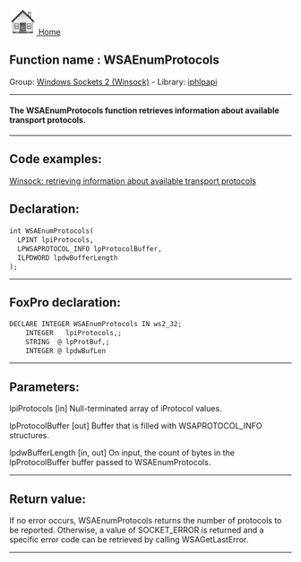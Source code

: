 [<img src="../../images/home.png"> Home ](https://github.com/VFPX/Win32API)  

## Function name : WSAEnumProtocols
Group: [Windows Sockets 2 (Winsock)](../../functions_group.md#Windows_Sockets_2_(Winsock))  -  Library: [iphlpapi](../../Libraries.md#iphlpapi)  
***  


#### The WSAEnumProtocols function retrieves information about available transport protocols.
***  


## Code examples:
[Winsock: retrieving information about available transport protocols](../../samples/sample_223.md)  

## Declaration:
```foxpro  
int WSAEnumProtocols(
  LPINT lpiProtocols,
  LPWSAPROTOCOL_INFO lpProtocolBuffer,
  ILPDWORD lpdwBufferLength
);  
```  
***  


## FoxPro declaration:
```foxpro  
DECLARE INTEGER WSAEnumProtocols IN ws2_32;
	INTEGER   lpiProtocols,;
	STRING  @ lpProtBuf,;
	INTEGER @ lpdwBufLen  
```  
***  


## Parameters:
lpiProtocols 
[in] Null-terminated array of iProtocol values. 

lpProtocolBuffer 
[out] Buffer that is filled with WSAPROTOCOL_INFO structures. 

lpdwBufferLength 
[in, out] On input, the count of bytes in the lpProtocolBuffer buffer passed to WSAEnumProtocols.   
***  


## Return value:
If no error occurs, WSAEnumProtocols returns the number of protocols to be reported. Otherwise, a value of SOCKET_ERROR is returned and a specific error code can be retrieved by calling WSAGetLastError.  
***  

